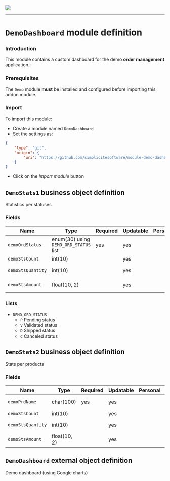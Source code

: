 <!--
 ___ _            _ _    _ _    __
/ __(_)_ __  _ __| (_)__(_) |_ /_/
\__ \ | '  \| '_ \ | / _| |  _/ -_)
|___/_|_|_|_| .__/_|_\__|_|\__\___|
            |_| 
-->
![](https://docs.simplicite.io//logos/logo250.png)
* * *

`DemoDashboard` module definition
=================================

### Introduction

This module contains a custom dashboard for the demo **order management** application.:

### Prerequisites

The `Demo` module **must** be installed and configured before importing this addon module.

### Import

To import this module:

- Create a module named `DemoDashboard`
- Set the settings as:

```json
{
	"type": "git",
	"origin": {
		"uri": "https://github.com/simplicitesoftware/module-demo-dashboard.git"
	}
}
```

- Click on the _Import module_ button


`DemoStats1` business object definition
---------------------------------------

Statistics per statuses

### Fields

| Name                                                         | Type                                     | Required | Updatable | Personal | Description                                                                      | 
| ------------------------------------------------------------ | ---------------------------------------- | -------- | --------- | -------- | -------------------------------------------------------------------------------- |
| `demoOrdStatus`                                              | enum(30) using `DEMO_ORD_STATUS` list    | yes      | yes       |          | Order status                                                                     |
| `demoStsCount`                                               | int(10)                                  |          | yes       |          | -                                                                                |
| `demoStsQuantity`                                            | int(10)                                  |          | yes       |          | Ordered quantities                                                               |
| `demoStsAmount`                                              | float(10, 2)                             |          | yes       |          | Ordered amount                                                                   |

### Lists

* `DEMO_ORD_STATUS`
    - `P` Pending status
    - `V` Validated status
    - `D` Shipped status
    - `C` Canceled status

`DemoStats2` business object definition
---------------------------------------

Stats per products

### Fields

| Name                                                         | Type                                     | Required | Updatable | Personal | Description                                                                      | 
| ------------------------------------------------------------ | ---------------------------------------- | -------- | --------- | -------- | -------------------------------------------------------------------------------- |
| `demoPrdName`                                                | char(100)                                | yes      | yes       |          | Product name                                                                     |
| `demoStsCount`                                               | int(10)                                  |          | yes       |          | -                                                                                |
| `demoStsQuantity`                                            | int(10)                                  |          | yes       |          | Ordered quantities                                                               |
| `demoStsAmount`                                              | float(10, 2)                             |          | yes       |          | Ordered amount                                                                   |

`DemoDashboard` external object definition
------------------------------------------

Demo dashboard (using Google charts)


